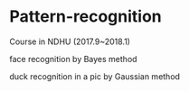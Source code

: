 # Pattern-recognition
Course in NDHU (2017.9~2018.1)

face recognition by Bayes method

duck recognition in a pic by Gaussian method
